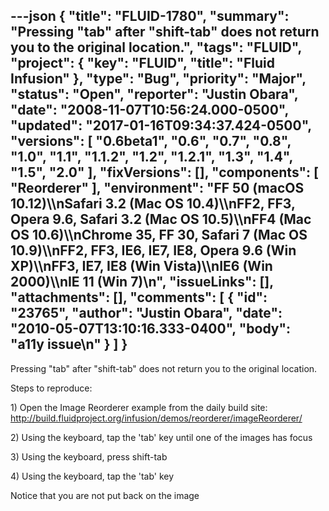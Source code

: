 ---json
{
  "title": "FLUID-1780",
  "summary": "Pressing \"tab\" after \"shift-tab\" does not return you to the original location.",
  "tags": "FLUID",
  "project": {
    "key": "FLUID",
    "title": "Fluid Infusion"
  },
  "type": "Bug",
  "priority": "Major",
  "status": "Open",
  "reporter": "Justin Obara",
  "date": "2008-11-07T10:56:24.000-0500",
  "updated": "2017-01-16T09:34:37.424-0500",
  "versions": [
    "0.6beta1",
    "0.6",
    "0.7",
    "0.8",
    "1.0",
    "1.1",
    "1.1.2",
    "1.2",
    "1.2.1",
    "1.3",
    "1.4",
    "1.5",
    "2.0"
  ],
  "fixVersions": [],
  "components": [
    "Reorderer"
  ],
  "environment": "FF 50 (macOS 10.12)\\\nSafari 3.2 (Mac OS 10.4)\\\nFF2, FF3, Opera 9.6, Safari 3.2 (Mac OS 10.5)\\\nFF4 (Mac OS 10.6)\\\nChrome 35, FF 30, Safari 7 (Mac OS 10.9)\\\nFF2, FF3, IE6, IE7, IE8, Opera 9.6 (Win XP)\\\nFF3, IE7, IE8 (Win Vista)\\\nIE6 (Win 2000)\\\nIE 11 (Win 7)\n",
  "issueLinks": [],
  "attachments": [],
  "comments": [
    {
      "id": "23765",
      "author": "Justin Obara",
      "date": "2010-05-07T13:10:16.333-0400",
      "body": "a11y issue\n"
    }
  ]
}
---
Pressing "tab" after "shift-tab" does not return you to the original location.

Steps to reproduce:

1\) Open the Image Reorderer example from the daily build site:\
<http://build.fluidproject.org/infusion/demos/reorderer/imageReorderer/>

2\) Using the keyboard, tap the 'tab' key until one of the images has focus

3\) Using the keyboard, press shift-tab

4\) Using the keyboard, tap the 'tab' key

Notice that you are not put back on the image

        